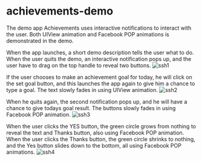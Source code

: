 # achievements-demo
The demo app Achievements uses interactive notifications to interact with the user.
Both UIView animation and Facebook POP animations is demonstrated in the demo.

When the app launches, a short demo description tells the user what to do.
When the user quits the demo, an interactive notification pops up, 
and the user have to drag on the top handle to reveal two buttons.
![ssh1](https://cloud.githubusercontent.com/assets/3294527/12290163/7d22dc16-b9e0-11e5-9e2e-e12af9988535.png)

If the user chooses to make an achievement goal for today, he will click
on the  set goal button, and this launches the app again to give him a chance to type a goal.
The text slowly fades in using UIView animation.
![ssh2](https://cloud.githubusercontent.com/assets/3294527/12290165/7d281082-b9e0-11e5-9f11-6135f45ee04e.png)

When he quits again, the second notification pops up, and he will have a chance to give 
todays goal result.
The buttons slowly fades in using Facebook POP animation.
![ssh3](https://cloud.githubusercontent.com/assets/3294527/12290164/7d24fd70-b9e0-11e5-9333-42308fbbe346.png)

When the user clicks the YES button, the green circle grows from nothing to reveal the text and Thanks button, 
also using Facebook POP animation.
When the user clicks the Thanks button, the green circle shrinks to nothing, and the Yes button slides down to the bottom, all using Facebook POP animations.
![ssh4](https://cloud.githubusercontent.com/assets/3294527/12290162/7d2035f6-b9e0-11e5-88c2-1f84571706d6.png)
